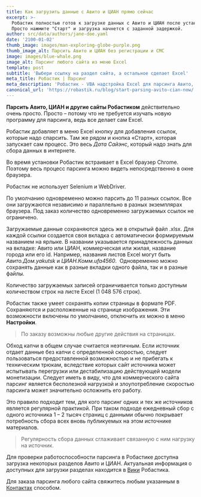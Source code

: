 ```yaml
---
title: Как загрузить данные с Авито и ЦИАН прямо сейчас
excerpt: >-
  Робастик полностью готов к загрузке данных с Авито и ЦИАН после установки.
  Просто нажмите "Старт" и загрузка начнется с заданной задержкой.
author: src/data/authors/jane-doe.yaml
date: '2100-01-02'
thumb_image: images/man-exploring-globe-purple.png
thumb_image_alt: Парсить Авито и ЦИАН без регистрации и СМС
image: images/blue-whale.png
image_alt: Парсинг любого сайта из меню Excel
template: post
subtitle: 'Выбери ссылку на раздел сайта, а остальное сделает Excel'
meta_title: Робастик | Парсинг
meta_description: 'Робастик - VBA надстройка Excel для парсинга Авито, ЦИАН и любых других сайтов'
canonical_url: 'https://robastik.ru/blog/start-parsing-avito-cian-now/'
---
```

**Парсить Авито, ЦИАН и другие сайты Робастиком** действительно очень просто. Просто – потому что не требуется изучать новую программу для парсинга, ведь все делает сам Excel.

Робастик добавляет в меню Excel кнопку для добавления ссылок, которые надо спарсить. Там же рядом и кнопка «Старт», которая запускает сам процесс. Это весь *Дата Сайэнс*, который надо знать для сбора данных в интернете.

Во время установки Робастик встраивает в Excel браузер Chrome. Поэтому весь процесс парсинга можно видеть непосредственно в окне
браузера.

Робастик не использует Selenium и WebDriver.

По умолчанию одновременно можно парсить до 11 разных ссылок. Все они загружаются независимо и параллельно в разных экземплярах браузера. Под заказ количество одновременно загружаемых ссылок не ограничено.

Загружаемые данные сохраняются здесь же в открытый файл .xlsx. Для каждой ссылки
создается своя вкладка с автоматически формируемым названием на ярлыке. В
названии указывается принадлежность данных на вкладке: Авито или ЦИАН,
коммерческая или жилая, название города или его id. Например, названия листов Excel могут
быть *Авито.Дом.yakutsk* и *ЦИАН.Комм.ufa4560*.  Одновременно можно сохранять данные как в
разные вкладки одного файла, так и в разные файлы.

Количество загружаемых записей ограничивается только
доступным количеством строк на листе Excel (1 048 576 строк).

Робастик также умеет сохранять копии страницы в формате PDF.
Сохраняются и расположенные на странице изображения. Эти возможности
включены по умолчанию, отключить их можно в меню **Настройки**.

> По заказу возможны любые другие действия на страницах.

Обход капчи в общем случае считается неэтичным. Если
источник отдает данные без капчи с определенной скоростью, следует пользоваться
предоставленной возможностью и не прибегать к техническим трюкам, вследствие
которых сайт источника может испытывать перегрузки или дестабилизацию
действующей модели монетизации. Следует иметь в виду, что для коммерческого сайта
парсинг является бесполезной нагрузкой и злоупотребление скоростью парсинга
может значительно осложнить его работу.

Это правило подходит тем, для кого парсинг одних и тех же
источников является регулярной практикой. При таком подходе ежедневный сбор с одного
источника 1 – 2 тысяч страниц с данными обычно покрывает потребность сбора всех
вновь публикуемых на этом источнике материалов.

> Регулярность сбора данных сглаживает связанную с ним нагрузку на источник.

Для проверки работоспособности парсинга в Робастике доступна
загрузка некоторых разделов Авито и ЦИАН. Актуальная информация о доступных для
загрузки разделах находится в [Вики](https://www.notion.so/fc061e3932304914937c500f8962a6ce) Робастика.

Для заказа парсинга любого сайта свяжитесь любым указанным в
[Контактах](https://www.notion.so/35af522f0f884c2196c9c827c6148f24) способом.

 

